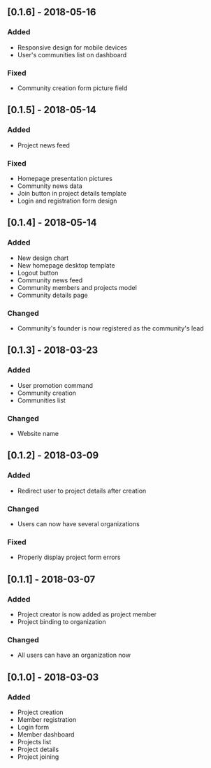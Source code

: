 ## [0.1.6] - 2018-05-16
### Added
- Responsive design for mobile devices
- User's communities list on dashboard

### Fixed
- Community creation form picture field

## [0.1.5] - 2018-05-14
### Added
- Project news feed

### Fixed
- Homepage presentation pictures
- Community news data
- Join button in project details template
- Login and registration form design

## [0.1.4] - 2018-05-14
### Added
- New design chart
- New homepage desktop template
- Logout button
- Community news feed
- Community members and projects model
- Community details page

### Changed
- Community's founder is now registered as the community's lead

## [0.1.3] - 2018-03-23
### Added
- User promotion command
- Community creation
- Communities list

### Changed
- Website name

## [0.1.2] - 2018-03-09
### Added
- Redirect user to project details after creation

### Changed
- Users can now have several organizations

### Fixed
- Properly display project form errors

## [0.1.1] - 2018-03-07
### Added
- Project creator is now added as project member
- Project binding to organization

### Changed
- All users can have an organization now

## [0.1.0] - 2018-03-03
### Added
- Project creation
- Member registration
- Login form
- Member dashboard
- Projects list
- Project details
- Project joining